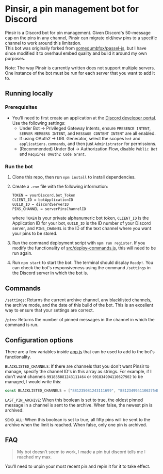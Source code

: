 # Pinsir, a pin management bot for Discord

Pinsir is a Discord bot for pin management. Given Discord's 50-message cap on the pins in any channel, Pinsir can migrate old/new pins to a specific channel to work around this limitation.  
This bot was originally forked from [somedumbfox/passel-js](https://github.com/somedumbfox/passel-js), but I have since modified it to overhaul embed quality and build it around my own purposes.

Note: The way Pinsir is currently written does not support multiple servers. One instance of the bot must be run for each server that you want to add it to.

## Running locally

### Prerequisites

- You'll need to first create an application at the [Discord developer portal](https://discord.com/developers/applications/). Use the following settings:
  - Under Bot -> Privileged Gateway Intents, ensure `PRESENCE INTENT`, `SERVER MEMBERS INTENT`, and `MESSAGE CONTENT INTENT` are all enabled.
  - If using OAuth2 -> URL Generator, select the scopes `bot` and `applications.commands`, and then just `Administrator` for permissions.
  - (Recommended) Under Bot -> Authorization Flow, disable `Public Bot` and `Requires OAuth2 Code Grant`.

### Run the bot

1. Clone this repo, then run `npm install` to install dependencies.

2. Create a `.env` file with the following information:

    ```txt
    TOKEN = yourDiscord.bot_Token
    CLIENT_ID = botApplicationID
    GUILD_ID = discordServerID
    PINS_CHANNEL = serverPinsChannelID
    ```

    where `TOKEN` is your private alphanumeric bot token, `CLIENT_ID` is the Application ID for your bot, `GUILD_ID` is the ID number of your Discord server, and `PINS_CHANNEL` is the ID of the text channel where you want your pins to be stored.

3. Run the command deployment script with `npm run register`. If you modify the functionality of [src/deploy-commands.js](src/deploy-commands.js), this will need to be run again.

4. Run `npm start` to start the bot. The terminal should display `Ready!`. You can check the bot's responsiveness using the command `/settings` in the Discord server in which the bot is.

## Commands

`/settings`: Returns the current archive channel, any blacklisted channels, the archive mode, and the date of this build of the bot. This is an excellent way to ensure that your settings are correct.

`/pins`: Returns the number of pinned messages in the channel in which the command is run.

## Configuration options

There are a few variables inside [app.js](src/app.js) that can be used to add to the bot's functionality.

`BLACKLISTED_CHANNELS`: If there are channels that you don't want Pinsir to manage, specify the channel ID's in this array as strings. For example, if I don't want channels `991835081243111464` or `991834994110627902` to be managed, I would write this:

```js
const BLACKLISTED_CHANNELS = ["881235081243111699", "881234994110627548"]
```

`LAST_PIN_ARCHIVE`: When this boolean is set to true, the oldest pinned message in a channel is sent to the archive. When false, the newest pin is archived.

`SEND_ALL`: When this boolean is set to true, all fifty pins will be sent to the archive when the limit is reached. When false, only one pin is archived.

## FAQ

> My bot doesn't seem to work, I made a pin but discord tells me I reached my max.

You'll need to unpin your most recent pin and repin it for it to take effect.
